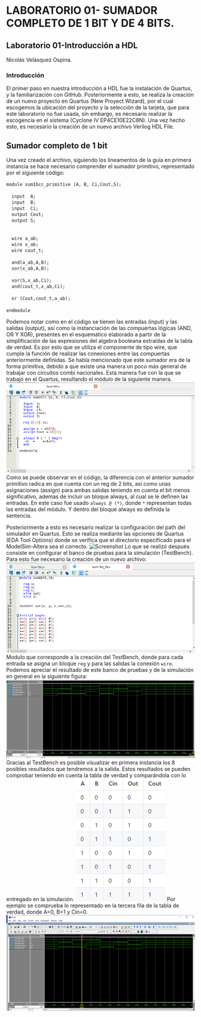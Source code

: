# LABORATORIO 01- SUMADOR COMPLETO DE 1 BIT Y DE 4 BITS.
## Laboratorio 01-Introducción a HDL

Nicolás Velásquez Ospina.
### Introducción 
El primer paso en nuestra introducción a HDL fue la instalación de Quartus, y la familiarización con GitHub. Posteriormente a esto, se realiza la creación de un nuevo proyecto en Quartus (New Proyect Wizard), por el cual escogemos la ubicación del proyecto y la selección de la tarjeta, que para este laboratorio no fue usada, sin embargo, es necesario realizar la escogencia en el sistema (Cyclone IV EP4CE10E22C8N). Una vez hecho esto, es necesario la creación de un nuevo archivo Verilog HDL File.

## Sumador completo de 1 bit
Una vez creado el archivo, siguiendo los lineamentos de la guía en primera instancia se hace necesario comprender el sumador primitivo, representado por el siguiente código:


    module sum1bcc_primitive (A, B, Ci,Cout,S);
    
      input  A;
      input  B;
      input  Ci;
      output Cout;
      output S;
    
    
      wire a_ab;
      wire x_ab;
      wire cout_t;
    
      and(a_ab,A,B);
      xor(x_ab,A,B);
    
      xor(S,x_ab,Ci);
      and(cout_t,x_ab,Ci);
    
      or (Cout,cout_t,a_ab);
    
    endmodule

Podemos notar como en el código se tienen las entradas (input) y las salidas (output), así como la instanciación de las compuertas lógicas (AND, OR Y XOR), presentes en el esquemático elaborado a partir de la simplificación de las expresiones del algebra booleana extraídas de la tabla de verdad. Es por esto que se utiliza el componente de tipo wire, que cumple la función de realizar las conexiones entre las compuertas anteriormente definidas.
Se había mencionado que este sumador era de la forma primitiva, debido a que existe una manera un poco más general de trabajar con circuitos combi nacionales. Esta manera fue con la que se trabajó en el Quartus, resultando el módulo de la siguiente manera.
![Screenshot](codigo1.png)
Como se puede observar en el código, la diferencia con el anterior sumador primitivo radica en que cuenta con un reg de 2 bits, así como unas asignaciones (assign) para ambas salidas teniendo en cuenta el bit menos significativo, ademas de incluir un bloque always, al cual se le definen las entradas. En este caso fue usado `always @ (*)`, donde `*` representan todas las entradas del módulo. Y dentro del bloque always es definida la sentencia.

Posteriormente a esto es necesario realizar la configuración del path del simulador en Quartus. Esto se realiza mediante las opciones de Quartus (EDA Tool Options) donde se verifica que el directorio especificado para el ModelSim-Altera sea el correcto.
![Screenshot](config1.png)
Lo que se realizó después consiste en configurar el banco de pruebas para la simulación (TestBench). Para esto fue necesario la creación de un nuevo archivo:
![Screenshot](modulo.png)
Modulo que corresponde a la creación del TestBench, donde para cada entrada se asigna un bloque `reg`  y para las salidas la conexión `wire`. Podemos apreciar el resultado de este banco de pruebas y de la simulación en general en la siguiente figura:
![Screenshot](simu1.png)
Gracias al TestBench es posible visualizar en primera instancia los 8 posibles resultados que tendremos a la salida. Estos resultados se pueden comprobar teniendo en cuenta la tabla de verdad y comparándola con lo entregado en la simulación.
![Screenshot](tabla.png)
Por ejemplo se comprueba lo representado en la tercera fila de la tabla de verdad, donde A=0, B=1 y Cin=0.
![Screenshot](simu2.png)

